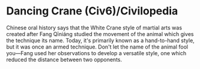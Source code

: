# Dancing Crane (Civ6)/Civilopedia

Chinese oral history says that the White Crane style of martial arts was created after Fang Qīniáng studied the movement of the animal which gives the technique its name. Today, it's primarily known as a hand-to-hand style, but it was once an armed technique.
Don't let the name of the animal fool you—Fang used her observations to develop a versatile style, one which reduced the distance between two opponents.